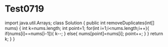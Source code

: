 # Test0719
import java.util.Arrays;
class Solution {
    public int removeDuplicates(int[] nums) {
        int k=nums.length;
        int point=1;
        for(int i=1;i<nums.length;i++){
           if(nums[i]==nums[i-1]){
               k--;
           }
            else{
                nums[point]=nums[i];
                point++;
            }
           }
            return k;
        }
    }
